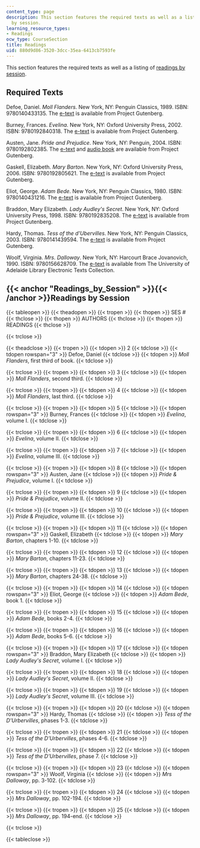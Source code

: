 ```yaml
---
content_type: page
description: This section features the required texts as well as a listing of readings
  by session.
learning_resource_types:
- Readings
ocw_type: CourseSection
title: Readings
uid: 880d9d86-3520-3dcc-35ea-6413cb7593fe
---
```


This section features the required texts as well as a listing of [readings by session](#Readings_by_Session).

Required Texts
--------------

Defoe, Daniel. _Moll Flanders_. New York, NY: Penguin Classics, 1989. ISBN: 9780140433135. The [e-text](http://www.gutenberg.org/etext/9685) is available from Project Gutenberg.

Burney, Frances. _Evelina_. New York, NY: Oxford University Press, 2002. ISBN: 9780192840318. The [e-text](http://www.gutenberg.org/etext/6053) is available from Project Gutenberg.

Austen, Jane. _Pride and Prejudice_. New York, NY: Penguin, 2004. ISBN: 9780192802385. The [e-text](http://www.gutenberg.org/etext/1342) and [audio book](http://www.gutenberg.org/etext/20686) are available from Project Gutenberg.

Gaskell, Elizabeth. _Mary Barton_. New York, NY: Oxford University Press, 2006. ISBN: 9780192805621. The [e-text](http://www.gutenberg.org/etext/2153) is available from Project Gutenberg.

Eliot, George. _Adam Bede_. New York, NY: Penguin Classics, 1980. ISBN: 9780140431216. The [e-text](http://www.gutenberg.org/etext/507) is available from Project Gutenberg.

Braddon, Mary Elizabeth. _Lady Audley's Secret_. New York, NY: Oxford University Press, 1998. ISBN: 9780192835208. The [e-text](http://www.gutenberg.org/etext/8954) is available from Project Gutenberg.

Hardy, Thomas. _Tess of the d'Ubervilles_. New York, NY: Penguin Classics, 2003. ISBN: 9780141439594. The [e-text](http://www.gutenberg.org/etext/110) is available from Project Gutenberg.

Woolf, Virginia. _Mrs. Dalloway_. New York, NY: Harcourt Brace Jovanovich, 1990. ISBN: 9780156628709. The [e-text](https://ebooks.adelaide.edu.au/w/woolf/virginia/w91md/) is available from The University of Adelaide Library Electronic Texts Collection.

{{< anchor "Readings_by_Session" >}}{{< /anchor >}}Readings by Session
----------------------------------------------------------------------

{{< tableopen >}}
{{< theadopen >}}
{{< tropen >}}
{{< thopen >}}
SES #
{{< thclose >}}
{{< thopen >}}
AUTHORS
{{< thclose >}}
{{< thopen >}}
READINGS
{{< thclose >}}

{{< trclose >}}

{{< theadclose >}}
{{< tropen >}}
{{< tdopen >}}
2
{{< tdclose >}}
{{< tdopen rowspan="3" >}}
Defoe, Daniel
{{< tdclose >}}
{{< tdopen >}}
_Moll Flanders_, first third of book.
{{< tdclose >}}

{{< trclose >}}
{{< tropen >}}
{{< tdopen >}}
3
{{< tdclose >}}
{{< tdopen >}}
_Moll Flanders_, second third.
{{< tdclose >}}

{{< trclose >}}
{{< tropen >}}
{{< tdopen >}}
4
{{< tdclose >}}
{{< tdopen >}}
_Moll Flanders_, last third.
{{< tdclose >}}

{{< trclose >}}
{{< tropen >}}
{{< tdopen >}}
5
{{< tdclose >}}
{{< tdopen rowspan="3" >}}
Burney, Frances
{{< tdclose >}}
{{< tdopen >}}
_Evelina_, volume I.
{{< tdclose >}}

{{< trclose >}}
{{< tropen >}}
{{< tdopen >}}
6
{{< tdclose >}}
{{< tdopen >}}
_Evelina_, volume II.
{{< tdclose >}}

{{< trclose >}}
{{< tropen >}}
{{< tdopen >}}
7
{{< tdclose >}}
{{< tdopen >}}
_Evelina_, volume III.
{{< tdclose >}}

{{< trclose >}}
{{< tropen >}}
{{< tdopen >}}
8
{{< tdclose >}}
{{< tdopen rowspan="3" >}}
Austen, Jane
{{< tdclose >}}
{{< tdopen >}}
_Pride & Prejudice_, volume I.
{{< tdclose >}}

{{< trclose >}}
{{< tropen >}}
{{< tdopen >}}
9
{{< tdclose >}}
{{< tdopen >}}
_Pride & Prejudice_, volume II.
{{< tdclose >}}

{{< trclose >}}
{{< tropen >}}
{{< tdopen >}}
10
{{< tdclose >}}
{{< tdopen >}}
_Pride & Prejudice_, volume III.
{{< tdclose >}}

{{< trclose >}}
{{< tropen >}}
{{< tdopen >}}
11
{{< tdclose >}}
{{< tdopen rowspan="3" >}}
Gaskell, Elizabeth
{{< tdclose >}}
{{< tdopen >}}
_Mary Barton_, chapters 1-10.
{{< tdclose >}}

{{< trclose >}}
{{< tropen >}}
{{< tdopen >}}
12
{{< tdclose >}}
{{< tdopen >}}
_Mary Barton_, chapters 11-23.
{{< tdclose >}}

{{< trclose >}}
{{< tropen >}}
{{< tdopen >}}
13
{{< tdclose >}}
{{< tdopen >}}
_Mary Barton_, chapters 24-38.
{{< tdclose >}}

{{< trclose >}}
{{< tropen >}}
{{< tdopen >}}
14
{{< tdclose >}}
{{< tdopen rowspan="3" >}}
Eliot, George
{{< tdclose >}}
{{< tdopen >}}
_Adam Bede_, book 1.
{{< tdclose >}}

{{< trclose >}}
{{< tropen >}}
{{< tdopen >}}
15
{{< tdclose >}}
{{< tdopen >}}
_Adam Bede_, books 2-4.
{{< tdclose >}}

{{< trclose >}}
{{< tropen >}}
{{< tdopen >}}
16
{{< tdclose >}}
{{< tdopen >}}
_Adam Bede_, books 5-6.
{{< tdclose >}}

{{< trclose >}}
{{< tropen >}}
{{< tdopen >}}
17
{{< tdclose >}}
{{< tdopen rowspan="3" >}}
Braddon, Mary Elizabeth
{{< tdclose >}}
{{< tdopen >}}
_Lady Audley's Secret_, volume I.
{{< tdclose >}}

{{< trclose >}}
{{< tropen >}}
{{< tdopen >}}
18
{{< tdclose >}}
{{< tdopen >}}
_Lady Audley's Secret_, volume II.
{{< tdclose >}}

{{< trclose >}}
{{< tropen >}}
{{< tdopen >}}
19
{{< tdclose >}}
{{< tdopen >}}
_Lady Audley's Secret_, volume III.
{{< tdclose >}}

{{< trclose >}}
{{< tropen >}}
{{< tdopen >}}
20
{{< tdclose >}}
{{< tdopen rowspan="3" >}}
Hardy, Thomas
{{< tdclose >}}
{{< tdopen >}}
_Tess of the D'Urbervilles_, phases 1-3.
{{< tdclose >}}

{{< trclose >}}
{{< tropen >}}
{{< tdopen >}}
21
{{< tdclose >}}
{{< tdopen >}}
_Tess of the D'Urbervilles_, phases 4-6.
{{< tdclose >}}

{{< trclose >}}
{{< tropen >}}
{{< tdopen >}}
22
{{< tdclose >}}
{{< tdopen >}}
_Tess of the D'Urbervilles_, phase 7.
{{< tdclose >}}

{{< trclose >}}
{{< tropen >}}
{{< tdopen >}}
23
{{< tdclose >}}
{{< tdopen rowspan="3" >}}
Woolf, Virginia
{{< tdclose >}}
{{< tdopen >}}
_Mrs Dalloway_, pp. 3-102.
{{< tdclose >}}

{{< trclose >}}
{{< tropen >}}
{{< tdopen >}}
24
{{< tdclose >}}
{{< tdopen >}}
_Mrs Dalloway_, pp. 102-194.
{{< tdclose >}}

{{< trclose >}}
{{< tropen >}}
{{< tdopen >}}
25
{{< tdclose >}}
{{< tdopen >}}
_Mrs Dalloway_, pp. 194-end.
{{< tdclose >}}

{{< trclose >}}

{{< tableclose >}}